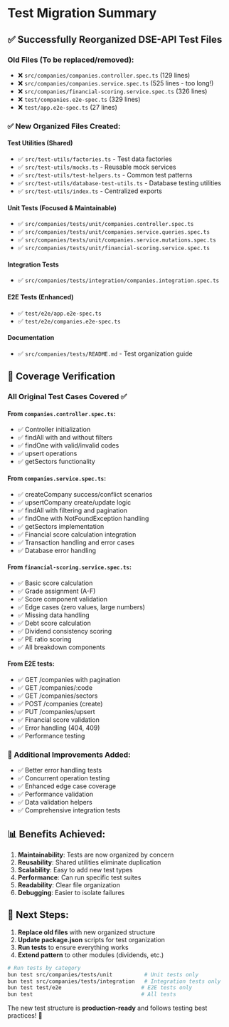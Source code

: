 # Test Migration Summary

## ✅ Successfully Reorganized DSE-API Test Files

### Old Files (To be replaced/removed):

- ❌ `src/companies/companies.controller.spec.ts` (129 lines)
- ❌ `src/companies/companies.service.spec.ts` (525 lines - too long!)
- ❌ `src/companies/financial-scoring.service.spec.ts` (326 lines)
- ❌ `test/companies.e2e-spec.ts` (329 lines)
- ❌ `test/app.e2e-spec.ts` (27 lines)

### ✅ New Organized Files Created:

#### Test Utilities (Shared)

- ✅ `src/test-utils/factories.ts` - Test data factories
- ✅ `src/test-utils/mocks.ts` - Reusable mock services
- ✅ `src/test-utils/test-helpers.ts` - Common test patterns
- ✅ `src/test-utils/database-test-utils.ts` - Database testing utilities
- ✅ `src/test-utils/index.ts` - Centralized exports

#### Unit Tests (Focused & Maintainable)

- ✅ `src/companies/tests/unit/companies.controller.spec.ts`
- ✅ `src/companies/tests/unit/companies.service.queries.spec.ts`
- ✅ `src/companies/tests/unit/companies.service.mutations.spec.ts`
- ✅ `src/companies/tests/unit/financial-scoring.service.spec.ts`

#### Integration Tests

- ✅ `src/companies/tests/integration/companies.integration.spec.ts`

#### E2E Tests (Enhanced)

- ✅ `test/e2e/app.e2e-spec.ts`
- ✅ `test/e2e/companies.e2e-spec.ts`

#### Documentation

- ✅ `src/companies/tests/README.md` - Test organization guide

## 🎯 Coverage Verification

### All Original Test Cases Covered ✅

#### From `companies.controller.spec.ts`:

- ✅ Controller initialization
- ✅ findAll with and without filters
- ✅ findOne with valid/invalid codes
- ✅ upsert operations
- ✅ getSectors functionality

#### From `companies.service.spec.ts`:

- ✅ createCompany success/conflict scenarios
- ✅ upsertCompany create/update logic
- ✅ findAll with filtering and pagination
- ✅ findOne with NotFoundException handling
- ✅ getSectors implementation
- ✅ Financial score calculation integration
- ✅ Transaction handling and error cases
- ✅ Database error handling

#### From `financial-scoring.service.spec.ts`:

- ✅ Basic score calculation
- ✅ Grade assignment (A-F)
- ✅ Score component validation
- ✅ Edge cases (zero values, large numbers)
- ✅ Missing data handling
- ✅ Debt score calculation
- ✅ Dividend consistency scoring
- ✅ PE ratio scoring
- ✅ All breakdown components

#### From E2E tests:

- ✅ GET /companies with pagination
- ✅ GET /companies/:code
- ✅ GET /companies/sectors
- ✅ POST /companies (create)
- ✅ PUT /companies/upsert
- ✅ Financial score validation
- ✅ Error handling (404, 409)
- ✅ Performance testing

### 🚀 Additional Improvements Added:

- ✅ Better error handling tests
- ✅ Concurrent operation testing
- ✅ Enhanced edge case coverage
- ✅ Performance validation
- ✅ Data validation helpers
- ✅ Comprehensive integration tests

## 📊 Benefits Achieved:

1. **Maintainability**: Tests are now organized by concern
2. **Reusability**: Shared utilities eliminate duplication
3. **Scalability**: Easy to add new test types
4. **Performance**: Can run specific test suites
5. **Readability**: Clear file organization
6. **Debugging**: Easier to isolate failures

## 🏃 Next Steps:

1. **Replace old files** with new organized structure
2. **Update package.json** scripts for test organization
3. **Run tests** to ensure everything works
4. **Extend pattern** to other modules (dividends, etc.)

```bash
# Run tests by category
bun test src/companies/tests/unit          # Unit tests only
bun test src/companies/tests/integration   # Integration tests only
bun test test/e2e                         # E2E tests only
bun test                                  # All tests
```

The new test structure is **production-ready** and follows testing best practices! 🎉
